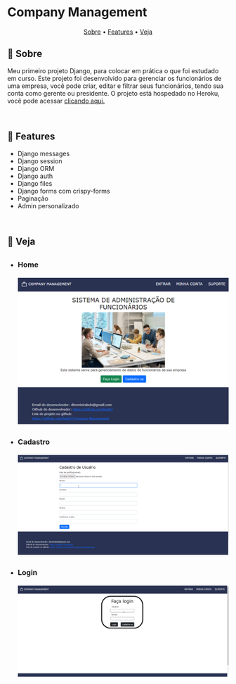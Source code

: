 <h1>Company Management</h1>

<p align="center">
<a href="#sobre">Sobre</a> • 
<a href="#features">Features</a> • 
<a href="#veja">Veja</a>
</p>


<h2 id="sobre">📖 Sobre</h2>


<p>
Meu primeiro projeto Django, para colocar em prática o que foi estudado em curso. Este projeto foi desenvolvido para gerenciar os funcionários de uma empresa, você pode criar, editar e filtrar seus funcionários, tendo sua conta como gerente ou presidente. O projeto está hospedado no Heroku, você pode acessar <a href="https://company-management-1.herokuapp.com/" target="_blank">clicando aqui.</a>
</p>
<br>

<h2 id="features">🚀 Features</h2>

<ul>
<li>Django messages</li>
<li>Django session</li>
<li>Django ORM</li>
<li>Django auth</li>
<li>Django files</li>
<li>Django forms com crispy-forms</li>
<li>Paginação</li>
<li>Admin personalizado</li>
</ul>
<br>

<h2 id="veja">🎥 Veja</h2>

<ul>

<li style="margin-top: 30px;">
<h3>Home</h3>
<img src="./readme/home.PNG" alt="home-page-image" style="max-width: 100%; display: block; margin: 0 auto; margin-top: 20px;">
</li>

<li style="margin-top: 30px;">
<h3>Cadastro</h3>
<img src="./readme/cadastro.gif" alt="home-page-image" style="max-width: 100%; display: block; margin: 0 auto; margin-top: 20px;">
</li>

<li style="margin-top: 30px;">
<h3>Login</h3>
<img src="./readme/login.gif" alt="home-page-image" style="max-width: 100%; display: block; margin: 0 auto; margin-top: 20px;">
</li>

</ul>